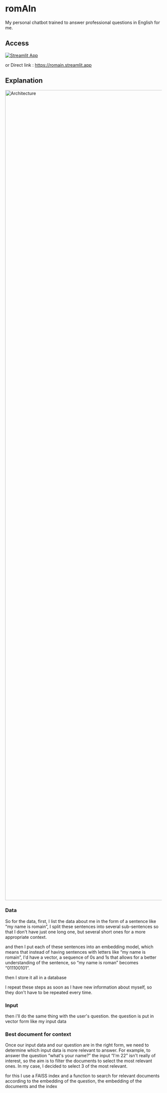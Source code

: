 # romAIn
My personal chatbot trained to answer professional questions in English for me.

## Access

[![Streamlit App](https://static.streamlit.io/badges/streamlit_badge_black_white.svg)](https://romain.streamlit.app)

or Direct link : https://romain.streamlit.app

## Explanation
<img width="2607" alt="Architecture" src="https://github.com/user-attachments/assets/0d751d8c-e2d8-464d-9764-5b4bbc35c260" />

### Data 
So for the data, first, I list the data about me in the form of a sentence like “my name is romain”, I split these sentences into several sub-sentences so that I don't have just one long one, but several short ones for a more appropriate context.

and then I put each of these sentences into an embedding model, which means that instead of having sentences with letters like “my name is romain”, I'd have a vector, a sequence of 0s and 1s that allows for a better understanding of the sentence, so “my name is roman” becomes “011100101”.

then I store it all in a database

I repeat these steps as soon as I have new information about myself, so they don't have to be repeated every time.


### Input
then i'll do the same thing with the user's question. the question is put in vector form like my input data


### Best document for context
Once our input data and our question are in the right form, we need to determine which input data is more relevant to answer. For example, to answer the question “what's your name?” the input “I'm 22” isn't really of interest, so the aim is to filter the documents to select the most relevant ones. In my case, I decided to select 3 of the most relevant.

for this I use a FAISS index and a function to search for relevant documents according to the embedding of the question, the embedding of the documents and the index


